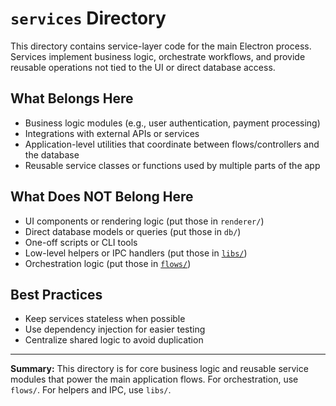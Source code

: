 # `services` Directory

This directory contains service-layer code for the main Electron process. Services implement business logic, orchestrate workflows, and provide reusable operations not tied to the UI or direct database access.

## What Belongs Here
- Business logic modules (e.g., user authentication, payment processing)
- Integrations with external APIs or services
- Application-level utilities that coordinate between flows/controllers and the database
- Reusable service classes or functions used by multiple parts of the app

## What Does NOT Belong Here
- UI components or rendering logic (put those in `renderer/`)
- Direct database models or queries (put those in `db/`)
- One-off scripts or CLI tools
- Low-level helpers or IPC handlers (put those in [`libs/`](../libs/))
- Orchestration logic (put those in [`flows/`](../flows/))

## Best Practices
- Keep services stateless when possible
- Use dependency injection for easier testing
- Centralize shared logic to avoid duplication

---
**Summary:**
This directory is for core business logic and reusable service modules that power the main application flows. For orchestration, use `flows/`. For helpers and IPC, use `libs/`.
